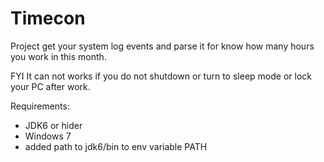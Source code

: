 Timecon
=======

Project get your system log events and parse it for know how many hours you work in this month.

FYI It can not works if  you do not shutdown or turn to sleep mode or lock your PC after work.



Requirements:
* JDK6 or hider
* Windows 7
* added path to jdk6/bin to env variable PATH


